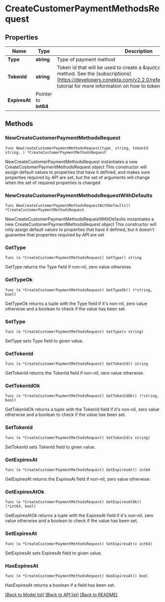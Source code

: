 # CreateCustomerPaymentMethodsRequest

## Properties

Name | Type | Description | Notes
------------ | ------------- | ------------- | -------------
**Type** | **string** | Type of payment method | 
**TokenId** | **string** | Token id that will be used to create a \&quot;card\&quot; type payment method. See the (subscriptions)[https://developers.conekta.com/v2.2.0/reference/createsubscription] tutorial for more information on how to tokenize cards. | 
**ExpiresAt** | Pointer to **int64** |  | [optional] 

## Methods

### NewCreateCustomerPaymentMethodsRequest

`func NewCreateCustomerPaymentMethodsRequest(type_ string, tokenId string, ) *CreateCustomerPaymentMethodsRequest`

NewCreateCustomerPaymentMethodsRequest instantiates a new CreateCustomerPaymentMethodsRequest object
This constructor will assign default values to properties that have it defined,
and makes sure properties required by API are set, but the set of arguments
will change when the set of required properties is changed

### NewCreateCustomerPaymentMethodsRequestWithDefaults

`func NewCreateCustomerPaymentMethodsRequestWithDefaults() *CreateCustomerPaymentMethodsRequest`

NewCreateCustomerPaymentMethodsRequestWithDefaults instantiates a new CreateCustomerPaymentMethodsRequest object
This constructor will only assign default values to properties that have it defined,
but it doesn't guarantee that properties required by API are set

### GetType

`func (o *CreateCustomerPaymentMethodsRequest) GetType() string`

GetType returns the Type field if non-nil, zero value otherwise.

### GetTypeOk

`func (o *CreateCustomerPaymentMethodsRequest) GetTypeOk() (*string, bool)`

GetTypeOk returns a tuple with the Type field if it's non-nil, zero value otherwise
and a boolean to check if the value has been set.

### SetType

`func (o *CreateCustomerPaymentMethodsRequest) SetType(v string)`

SetType sets Type field to given value.


### GetTokenId

`func (o *CreateCustomerPaymentMethodsRequest) GetTokenId() string`

GetTokenId returns the TokenId field if non-nil, zero value otherwise.

### GetTokenIdOk

`func (o *CreateCustomerPaymentMethodsRequest) GetTokenIdOk() (*string, bool)`

GetTokenIdOk returns a tuple with the TokenId field if it's non-nil, zero value otherwise
and a boolean to check if the value has been set.

### SetTokenId

`func (o *CreateCustomerPaymentMethodsRequest) SetTokenId(v string)`

SetTokenId sets TokenId field to given value.


### GetExpiresAt

`func (o *CreateCustomerPaymentMethodsRequest) GetExpiresAt() int64`

GetExpiresAt returns the ExpiresAt field if non-nil, zero value otherwise.

### GetExpiresAtOk

`func (o *CreateCustomerPaymentMethodsRequest) GetExpiresAtOk() (*int64, bool)`

GetExpiresAtOk returns a tuple with the ExpiresAt field if it's non-nil, zero value otherwise
and a boolean to check if the value has been set.

### SetExpiresAt

`func (o *CreateCustomerPaymentMethodsRequest) SetExpiresAt(v int64)`

SetExpiresAt sets ExpiresAt field to given value.

### HasExpiresAt

`func (o *CreateCustomerPaymentMethodsRequest) HasExpiresAt() bool`

HasExpiresAt returns a boolean if a field has been set.


[[Back to Model list]](../README.md#documentation-for-models) [[Back to API list]](../README.md#documentation-for-api-endpoints) [[Back to README]](../README.md)


